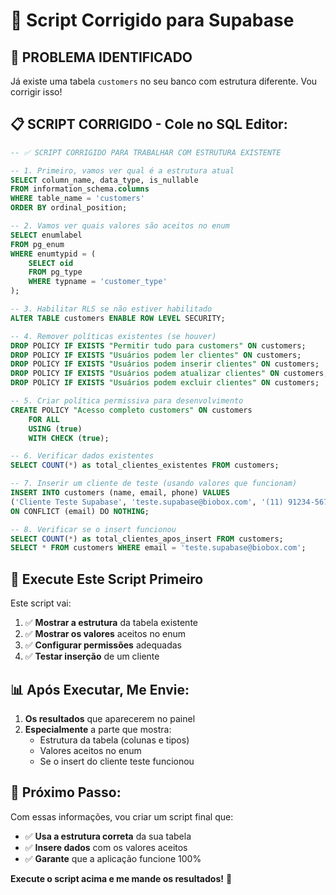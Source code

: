 # 🔧 Script Corrigido para Supabase

## 🚨 **PROBLEMA IDENTIFICADO**
Já existe uma tabela `customers` no seu banco com estrutura diferente. Vou corrigir isso!

## 📋 **SCRIPT CORRIGIDO - Cole no SQL Editor:**

```sql
-- ✅ SCRIPT CORRIGIDO PARA TRABALHAR COM ESTRUTURA EXISTENTE

-- 1. Primeiro, vamos ver qual é a estrutura atual
SELECT column_name, data_type, is_nullable 
FROM information_schema.columns 
WHERE table_name = 'customers' 
ORDER BY ordinal_position;

-- 2. Vamos ver quais valores são aceitos no enum
SELECT enumlabel 
FROM pg_enum 
WHERE enumtypid = (
    SELECT oid 
    FROM pg_type 
    WHERE typname = 'customer_type'
);

-- 3. Habilitar RLS se não estiver habilitado
ALTER TABLE customers ENABLE ROW LEVEL SECURITY;

-- 4. Remover políticas existentes (se houver)
DROP POLICY IF EXISTS "Permitir tudo para customers" ON customers;
DROP POLICY IF EXISTS "Usuários podem ler clientes" ON customers;
DROP POLICY IF EXISTS "Usuários podem inserir clientes" ON customers;
DROP POLICY IF EXISTS "Usuários podem atualizar clientes" ON customers;
DROP POLICY IF EXISTS "Usuários podem excluir clientes" ON customers;

-- 5. Criar política permissiva para desenvolvimento
CREATE POLICY "Acesso completo customers" ON customers
    FOR ALL
    USING (true)
    WITH CHECK (true);

-- 6. Verificar dados existentes
SELECT COUNT(*) as total_clientes_existentes FROM customers;

-- 7. Inserir um cliente de teste (usando valores que funcionam)
INSERT INTO customers (name, email, phone) VALUES
('Cliente Teste Supabase', 'teste.supabase@biobox.com', '(11) 91234-5678')
ON CONFLICT (email) DO NOTHING;

-- 8. Verificar se o insert funcionou
SELECT COUNT(*) as total_clientes_apos_insert FROM customers;
SELECT * FROM customers WHERE email = 'teste.supabase@biobox.com';
```

## 🎯 **Execute Este Script Primeiro**

Este script vai:
1. ✅ **Mostrar a estrutura** da tabela existente
2. ✅ **Mostrar os valores** aceitos no enum
3. ✅ **Configurar permissões** adequadas
4. ✅ **Testar inserção** de um cliente

## 📊 **Após Executar, Me Envie:**

1. **Os resultados** que aparecerem no painel
2. **Especialmente** a parte que mostra:
   - Estrutura da tabela (colunas e tipos)
   - Valores aceitos no enum
   - Se o insert do cliente teste funcionou

## 🔄 **Próximo Passo:**

Com essas informações, vou criar um script final que:
- ✅ **Usa a estrutura correta** da sua tabela
- ✅ **Insere dados** com os valores aceitos
- ✅ **Garante** que a aplicação funcione 100%

**Execute o script acima e me mande os resultados!** 🚀
